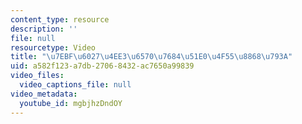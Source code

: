 ```yaml
---
content_type: resource
description: ''
file: null
resourcetype: Video
title: "\u7EBF\u6027\u4EE3\u6570\u7684\u51E0\u4F55\u8868\u793A"
uid: a582f123-a7db-2706-8432-ac7650a99839
video_files:
  video_captions_file: null
video_metadata:
  youtube_id: mgbjhzDndOY
---
```

